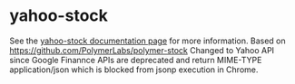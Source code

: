 yahoo-stock
================

See the [yahoo-stock documentation page](http://.../yahoo-stock) for more information.
Based on https://github.com/PolymerLabs/polymer-stock
Changed to Yahoo API since Google Finannce APIs are deprecated and return MIME-TYPE application/json 
which is blocked from jsonp execution in Chrome. 

